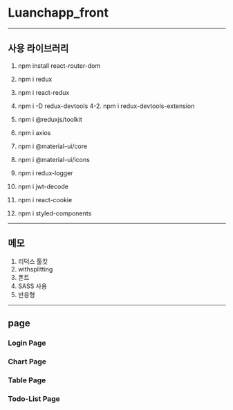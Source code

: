 # Luanchapp_front
___
## 사용 라이브러리

1. npm install react-router-dom

2. npm i redux

3. npm i react-redux

4. npm i -D redux-devtools
4-2. npm i redux-devtools-extension

5. npm i @reduxjs/toolkit

6. npm i axios

7. npm i @material-ui/core

8. npm i @material-ui/icons

9. npm i redux-logger

9. npm i jwt-decode

10. npm i react-cookie

11. npm i styled-components

___
## 메모
1. 리덕스 툴킷
2. withsplitting 
3. 폰트
4. SASS 사용
5. 반응형

___
## page

### Login Page


### Chart Page


### Table Page


### Todo-List Page
